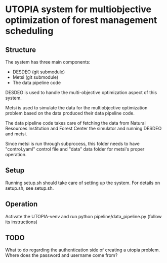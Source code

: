 # UTOPIA system for multiobjective optimization of forest management scheduling

## Structure
The system has three main components:
* DESDEO (git submodule)
* Metsi (git submodule)
* The data pipeline code

DESDEO is used to handle the multi-objective optimization aspect of this system.

Metsi is used to simulate the data for the multiobjective optimization problem based on the data produced their data pipeline code.

The data pipeline code takes care of fetching the data from Natural Resources Institution and Forest Center the simulator and running DESDEO and metsi.

Since metsi is run through subprocess, this folder needs to have "control.yaml" control file and "data" data folder for metsi's proper operation.

## Setup
Running setup.sh should take care of setting up the system. For details on setup.sh, see setup.sh.

## Operation
Activate the UTOPIA-venv and run python pipeline/data_pipeline.py (follow its instructions)

## TODO
What to do regarding the authentication side of creating a utopia problem. Where does the password and username come from?
